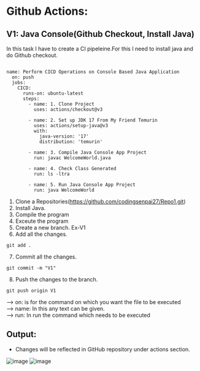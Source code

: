 # Github Actions:
## V1: Java Console(Github Checkout, Install Java)
In this task I have to create a CI pipeleine.For this I need to install java and do Github checkout.<br>

```

name: Perform CICD Operations on Console Based Java Application
  on: push
  jobs:
    CICD:
      runs-on: ubuntu-latest
      steps:
        - name: 1. Clone Project
          uses: actions/checkout@v3     

        - name: 2. Set up JDK 17 From My Friend Temurin
          uses: actions/setup-java@v3
          with:
            java-version: '17'
            distribution: 'temurin'

        - name: 3. Compile Java Console App Project
          run: javac WelcomeWorld.java

        - name: 4. Check Class Generated
          run: ls -ltra

        - name: 5. Run Java Console App Project
          run: java WelcomeWorld

```

1. Clone a Repositories(https://github.com/codingsenpai27/Repo1.git) <br>
2. Install Java. <br>
3. Compile the program <br>
4. Exceute the program <br>
5. Create a new branch. Ex-V1 <br>
6. Add all the changes. <br>

``` 
git add .

 ```

7. Commit all the changes. <br>

``` 
git commit -m "V1"

 ```

8. Push the changes to the branch. <br>

``` 
git push origin V1

```


--> on: is for the command on which you want the file to be executed <br>
--> name: In this any text can be given. <br>
--> run: In run the command which needs to be executed <br>

## Output:
* Changes will be reflected in GitHub repository under actions section. <br>

![image](https://github.com/NubeEra-Projects/MedicalSystem/assets/103624779/54bcdb11-25c7-462e-bdf7-d174cb424532)
![image](https://github.com/NubeEra-Projects/MedicalSystem/assets/103624779/e6adf356-0daa-49d3-9205-5e19a603ef79)






